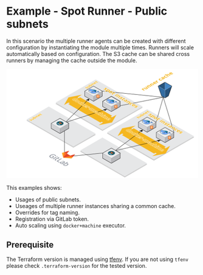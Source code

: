 # Example - Spot Runner - Public subnets

In this scenario the multiple runner agents can be created with different configuration by instantiating the module multiple times. Runners will scale automatically based on configuration. The S3 cache can be shared cross runners by managing the cache outside the module.

![runners-cache](https://github.com/npalm/assets/raw/master/images/terraform-aws-gitlab-runner/runner-cache.png)

This examples shows:
- Usages of public subnets.
- Useages of multiple runner instances sharing a common cache.
- Overrides for tag naming.
- Registration via GitLab token.
- Auto scaling using `docker+machine` executor.


## Prerequisite

The Terraform version is managed using [tfenv](https://github.com/Zordrak/tfenv). If you are not using `tfenv` please check `.terraform-version` for the tested version.

